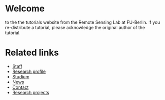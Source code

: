 # Welcome
to the the tutorials website from the Remote Sensing Lab at FU-Berlin.
If you re-distribute a tutorial, please acknowledge the original author of the tutorial.

# Related links

- [Staff](https://www.geo.fu-berlin.de/en/geog/fachrichtungen/geoinformatik/mitarbeiter/index.html)
- [Research profile](https://www.geo.fu-berlin.de/en/geog/fachrichtungen/geoinformatik/forschung/index.html)
- [Studium](https://www.geo.fu-berlin.de/en/geog/fachrichtungen/geoinformatik/studium/index.html)
- [News](https://www.geo.fu-berlin.de/en/geog/fachrichtungen/geoinformatik/news/index.html)
- [Contact](https://www.geo.fu-berlin.de/en/geog/fachrichtungen/geoinformatik/Contact/index.html)
- [Research projects](https://www.geo.fu-berlin.de/en/geog/fachrichtungen/geoinformatik/projekte-fegeoinf/index.html)

